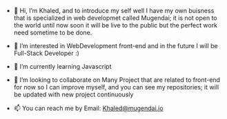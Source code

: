 - 👋 Hi, I’m Khaled, and to introduce my self well I have my own buisness that is specialized in web developmet called Mugendai; it is not open to the world until now soon it will be live to the public but the perfect work need sometime to be done.   
- 👀 I’m interested in WebDevelopment front-end and in the future I will be Full-Stack Developer :)
- 🌱 I’m currently learning Javascript 
- 💞️ I’m looking to collaborate on Many Project that are related to front-end for now so I can improve myself, and you can see my repositories; it will be updated with new project continuously
 
- 📫 You can reach me by Email: Khaled@mugendai.io

<!---
MUGK1/MUGK1 is a ✨ special ✨ repository because its `README.md` (this file) appears on your GitHub profile.
You can click the Preview link to take a look at your changes.
--->

